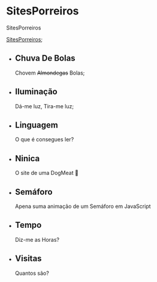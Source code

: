 # SitesPorreiros
 SitesPorreiros
 
 [SitesPorreiros](https://sitesporreiros.netlify.app/);


 - ## Chuva De Bolas

    Chovem ~~Almondegas~~ Bolas;

 - ## Iluminação

    Dá-me luz, Tira-me luz;

 - ## Linguagem

    O que é consegues ler?

 - ## Ninica

    O site de uma DogMeat :hotdog:

 - ## Semáforo

    Apena suma animação de um Semáforo em JavaScript

 - ## Tempo

    Diz-me as Horas?

 - ## Visitas

    Quantos são?
